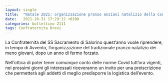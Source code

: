 ```yaml
---
layout: single
title:  "Natale 2021: organizzazione pranzo anziani natalizio della Confraternita"
date:   2021-10-31 17:29:12 +0200
categories: bollettino 2111
tags: Confraternita Brevi
---
```


La Confraternita del SS Sacramento di Salorino quest’anno vuole riprendere, in tempo di Avvento, l’organizzazione del tradizionale pranzo natalizio dei meno giovani, dopo un anno di fermo forzato. 

Nell’ottica di poter tener comunque conto delle norme Covid tutt’ora vigenti, nei prossimi giorni gli interessati riceveranno un invito per una preiscrizione che permetterà agli addetti di meglio predisporre la logistica dell’evento. 